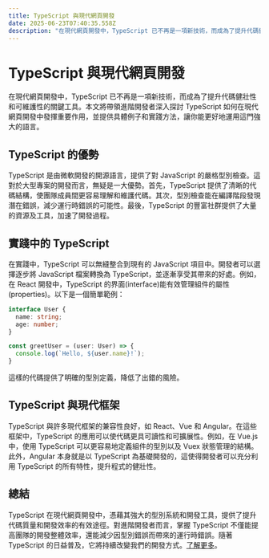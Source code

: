 ```yaml
---
title: TypeScript 與現代網頁開發
date: 2025-06-23T07:40:35.558Z
description: "在現代網頁開發中，TypeScript 已不再是一項新技術，而成為了提升代碼健壯性和可維護性的關鍵工具。本文將帶領進階開發者深入探討 TypeScript 如何在現代網頁開發中發揮重要作用，並提供具體例子和實踐方法，讓你能更好地運用這門強大的語言。"
---
```


# TypeScript 與現代網頁開發

在現代網頁開發中，TypeScript 已不再是一項新技術，而成為了提升代碼健壯性和可維護性的關鍵工具。本文將帶領進階開發者深入探討 TypeScript 如何在現代網頁開發中發揮重要作用，並提供具體例子和實踐方法，讓你能更好地運用這門強大的語言。

## TypeScript 的優勢

TypeScript 是由微軟開發的開源語言，提供了對 JavaScript 的嚴格型別檢查。這對於大型專案的開發而言，無疑是一大優勢。首先，TypeScript 提供了清晰的代碼結構，使團隊成員間更容易理解和維護代碼。其次，型別檢查能在編譯階段發現潛在錯誤，減少運行時錯誤的可能性。最後，TypeScript 的豐富社群提供了大量的資源及工具，加速了開發過程。

## 實踐中的 TypeScript

在實踐中，TypeScript 可以無縫整合到現有的 JavaScript 項目中。開發者可以選擇逐步將 JavaScript 檔案轉換為 TypeScript，並逐漸享受其帶來的好處。例如，在 React 開發中，TypeScript 的界面(interface)能有效管理組件的屬性(properties)。以下是一個簡單範例：

```typescript
interface User {
  name: string;
  age: number;
}

const greetUser = (user: User) => {
  console.log(`Hello, ${user.name}!`);
}
```

這樣的代碼提供了明確的型別定義，降低了出錯的風險。

## TypeScript 與現代框架

TypeScript 與許多現代框架的兼容性良好，如 React、Vue 和 Angular。在這些框架中，TypeScript 的應用可以使代碼更具可讀性和可擴展性。例如，在 Vue.js 中，使用 TypeScript 可以更容易地定義組件的型別以及 Vuex 狀態管理的結構。此外，Angular 本身就是以 TypeScript 為基礎開發的，這使得開發者可以充分利用 TypeScript 的所有特性，提升程式的健壯性。

## 總結

TypeScript 在現代網頁開發中，憑藉其強大的型別系統和開發工具，提供了提升代碼質量和開發效率的有效途徑。對進階開發者而言，掌握 TypeScript 不僅能提高團隊的開發整體效率，還能減少因型別錯誤而帶來的運行時錯誤。隨著 TypeScript 的日益普及，它將持續改變我們的開發方式。[了解更多](https://www.typescriptlang.org/)。